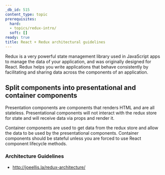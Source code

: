 ```yaml
---
_db_id: 515
content_type: topic
prerequisites:
  hard:
  - topics/redux-intro/
  soft: []
ready: true
title: React + Redux architectural guidelines
---
```


Redux is a very powerful state management library used in JavaScript apps to manage the data of your application, and was originally designed for React. Redux helps you write applications that behave consistently by facilitating and sharing data across the components of an application.

## Split components into presentational and container components

Presentation components are components that renders HTML and are all stateless.
Presentational components will not interact with the redux store for state and will receive data via props and render it.

Container components are used to get data from the redux store and allow the data to be used by the presentational components. Container components should be stateful unless you are forced to use React component lifecycle methods.

### Architecture Guidelines
- http://joeellis.la/redux-architecture/
